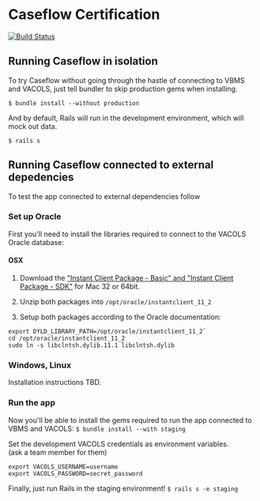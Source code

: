 # Caseflow Certification

[![Build Status](https://travis-ci.org/department-of-veterans-affairs/caseflow-certification.svg?branch=master)](https://travis-ci.org/department-of-veterans-affairs/caseflow-certification)

## Running Caseflow in isolation
To try Caseflow without going through the hastle of connecting to VBMS and VACOLS, just tell bundler
to skip production gems when installing.

`$ bundle install --without production`

And by default, Rails will run in the development environment, which will mock out data.

`$ rails s`

## Running Caseflow connected to external depedencies
To test the app connected to external dependencies follow

### Set up Oracle
First you'll need to install the libraries required to connect to the VACOLS Oracle database:

#### OSX
1) Download the ["Instant Client Package - Basic" and "Instant Client Package - SDK"](http://www.oracle.com/technetwork/database/features/instant-client/index.html) for Mac 32 or 64bit.

2) Unzip both packages into `/opt/oracle/instantclient_11_2`

3) Setup both packages according to the Oracle documentation:
```
export DYLD_LIBRARY_PATH=/opt/oracle/instantclient_11_2`
cd /opt/oracle/instantclient_11_2
sudo ln -s libclntsh.dylib.11.1 libclntsh.dylib
```

### Windows, Linux
Installation instructions TBD.

### Run the app
Now you'll be able to install the gems required to run the app connected to VBMS and VACOLS:
`$ bundle install --with staging`

Set the development VACOLS credentials as environment variables.  
(ask a team member for them)
```
export VACOLS_USERNAME=username
export VACOLS_PASSWORD=secret_password
```

Finally, just run Rails in the staging environment!
`$ rails s -e staging`

